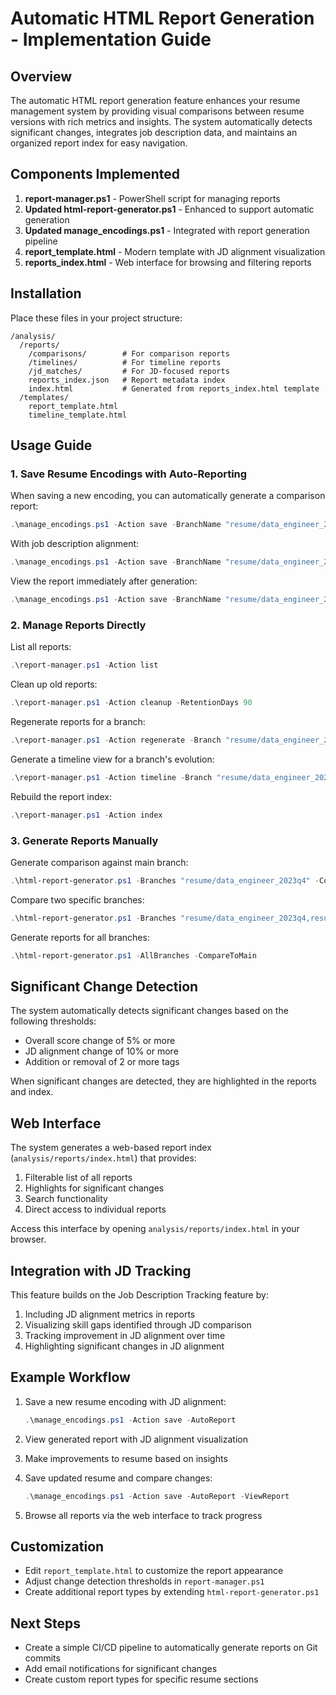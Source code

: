 # Automatic HTML Report Generation - Implementation Guide

## Overview

The automatic HTML report generation feature enhances your resume management system by providing visual comparisons between resume versions with rich metrics and insights. The system automatically detects significant changes, integrates job description data, and maintains an organized report index for easy navigation.

## Components Implemented

1. **report-manager.ps1** - PowerShell script for managing reports
2. **Updated html-report-generator.ps1** - Enhanced to support automatic generation
3. **Updated manage_encodings.ps1** - Integrated with report generation pipeline
4. **report_template.html** - Modern template with JD alignment visualization
5. **reports_index.html** - Web interface for browsing and filtering reports

## Installation

Place these files in your project structure:

```
/analysis/
  /reports/
    /comparisons/        # For comparison reports
    /timelines/          # For timeline reports
    /jd_matches/         # For JD-focused reports
    reports_index.json   # Report metadata index
    index.html           # Generated from reports_index.html template
  /templates/
    report_template.html
    timeline_template.html
```

## Usage Guide

### 1. Save Resume Encodings with Auto-Reporting

When saving a new encoding, you can automatically generate a comparison report:

```powershell
.\manage_encodings.ps1 -Action save -BranchName "resume/data_engineer_2023q4" -AutoReport
```

With job description alignment:

```powershell
.\manage_encodings.ps1 -Action save -BranchName "resume/data_engineer_2023q4" -JdId "examplecorp_seniordata_20231001" -SetPrimary -AutoReport
```

View the report immediately after generation:

```powershell
.\manage_encodings.ps1 -Action save -BranchName "resume/data_engineer_2023q4" -AutoReport -ViewReport
```

### 2. Manage Reports Directly

List all reports:

```powershell
.\report-manager.ps1 -Action list
```

Clean up old reports:

```powershell
.\report-manager.ps1 -Action cleanup -RetentionDays 90
```

Regenerate reports for a branch:

```powershell
.\report-manager.ps1 -Action regenerate -Branch "resume/data_engineer_2023q4"
```

Generate a timeline view for a branch's evolution:

```powershell
.\report-manager.ps1 -Action timeline -Branch "resume/data_engineer_2023q4"
```

Rebuild the report index:

```powershell
.\report-manager.ps1 -Action index
```

### 3. Generate Reports Manually

Generate comparison against main branch:

```powershell
.\html-report-generator.ps1 -Branches "resume/data_engineer_2023q4" -CompareToMain
```

Compare two specific branches:

```powershell
.\html-report-generator.ps1 -Branches "resume/data_engineer_2023q4,resume/backend_dev_2023q4"
```

Generate reports for all branches:

```powershell
.\html-report-generator.ps1 -AllBranches -CompareToMain
```

## Significant Change Detection

The system automatically detects significant changes based on the following thresholds:

- Overall score change of 5% or more
- JD alignment change of 10% or more
- Addition or removal of 2 or more tags

When significant changes are detected, they are highlighted in the reports and index.

## Web Interface

The system generates a web-based report index (`analysis/reports/index.html`) that provides:

1. Filterable list of all reports
2. Highlights for significant changes
3. Search functionality
4. Direct access to individual reports

Access this interface by opening `analysis/reports/index.html` in your browser.

## Integration with JD Tracking

This feature builds on the Job Description Tracking feature by:

1. Including JD alignment metrics in reports
2. Visualizing skill gaps identified through JD comparison
3. Tracking improvement in JD alignment over time
4. Highlighting significant changes in JD alignment

## Example Workflow

1. Save a new resume encoding with JD alignment:
   ```powershell
   .\manage_encodings.ps1 -Action save -AutoReport
   ```

2. View generated report with JD alignment visualization

3. Make improvements to resume based on insights

4. Save updated resume and compare changes:
   ```powershell
   .\manage_encodings.ps1 -Action save -AutoReport -ViewReport
   ```

5. Browse all reports via the web interface to track progress

## Customization

- Edit `report_template.html` to customize the report appearance
- Adjust change detection thresholds in `report-manager.ps1`
- Create additional report types by extending `html-report-generator.ps1`

## Next Steps

- Create a simple CI/CD pipeline to automatically generate reports on Git commits
- Add email notifications for significant changes
- Create custom report types for specific resume sections
